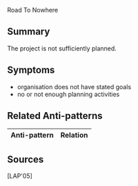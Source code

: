 Road To Nowhere

## Summary
The project is not sufficiently planned.

## Symptoms
 - organisation does not have stated goals
 - no or not enough planning activities

## Related Anti-patterns
| Anti-pattern  | Relation |
|--|--|

## Sources
[LAP'05]
